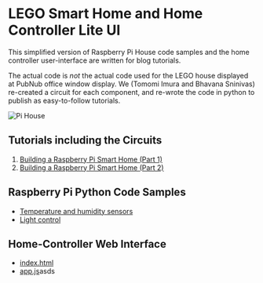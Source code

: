 # LEGO Smart Home and Home Controller Lite UI

This simplified version of Raspberry Pi House code samples and the home controller user-interface are written for blog tutorials.

The actual code is *not* the actual code used for the LEGO house displayed at PubNub office window display. We (Tomomi Imura and Bhavana Sninivas) re-created a circuit for each component, and re-wrote the code in python to publish as easy-to-follow tutorials.

![Pi House](pi-house.jpg "Raspberry Pi Lego House")

## Tutorials including the Circuits

1. [Building a Raspberry Pi Smart Home (Part 1)](http://www.pubnub.com/blog/tutorial-building-raspberry-pi-smart-home-part-1/)
2. [Building a Raspberry Pi Smart Home (Part 2)](http://www.pubnub.com/blog/building-raspberry-pi-smart-house-part-2/)

## Raspberry Pi Python Code Samples

- [Temperature and humidity sensors](https://github.com/pubnub/pi-house/blob/gh-pages/python/temp-hum.py)
- [Light control](https://github.com/pubnub/pi-house/blob/gh-pages/python/pwm-led-gpio.py)

 
## Home-Controller Web Interface

- [index.html](index.html)
- [app.js](js/app.js)asds
